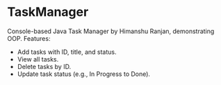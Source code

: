 # TaskManager
Console-based Java Task Manager by Himanshu Ranjan, demonstrating OOP.
Features:
- Add tasks with ID, title, and status.
- View all tasks.
- Delete tasks by ID.
- Update task status (e.g., In Progress to Done).